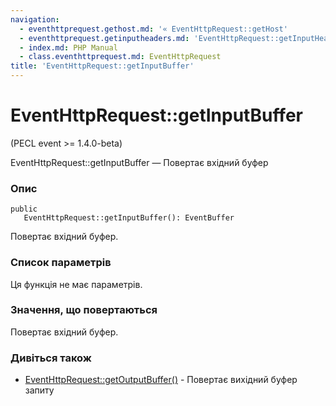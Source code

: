 ```yaml
---
navigation:
  - eventhttprequest.gethost.md: '« EventHttpRequest::getHost'
  - eventhttprequest.getinputheaders.md: 'EventHttpRequest::getInputHeaders »'
  - index.md: PHP Manual
  - class.eventhttprequest.md: EventHttpRequest
title: 'EventHttpRequest::getInputBuffer'
---
```

# EventHttpRequest::getInputBuffer

(PECL event >= 1.4.0-beta)

EventHttpRequest::getInputBuffer — Повертає вхідний буфер

### Опис

```methodsynopsis
public
   EventHttpRequest::getInputBuffer(): EventBuffer
```

Повертає вхідний буфер.

### Список параметрів

Ця функція не має параметрів.

### Значення, що повертаються

Повертає вхідний буфер.

### Дивіться також

-   [EventHttpRequest::getOutputBuffer()](eventhttprequest.getoutputbuffer.md) - Повертає вихідний буфер запиту
